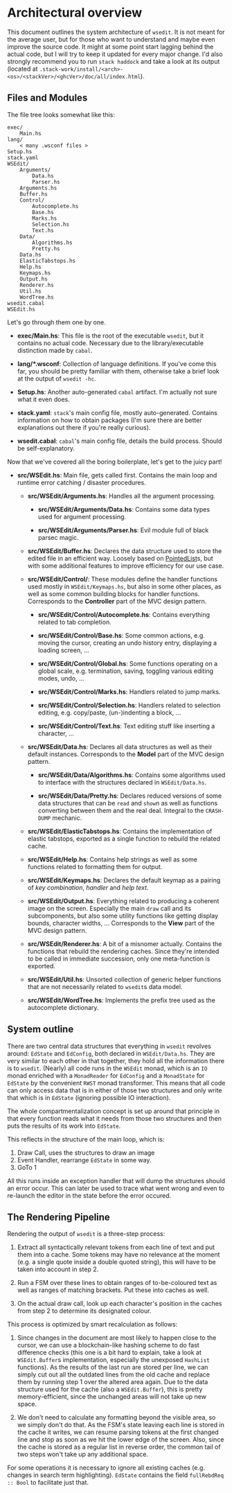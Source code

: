 # Architectural overview

This document outlines the system architecture of `wsedit`. It is not meant for
the average user, but for those who want to understand and maybe even improve
the source code. It might at some point start lagging behind the actual code,
but I will try to keep it updated for every major change. I'd also strongly
recommend you to run `stack haddock` and take a look at its output (located at
`.stack-work/install/<arch>-<os>/<stackVer>/<ghcVer>/doc/all/index.html`).

## Files and Modules

The file tree looks somewhat like this:

    exec/
        Main.hs
    lang/
        < many .wsconf files >
    Setup.hs
    stack.yaml
    WSEdit/
        Arguments/
            Data.hs
            Parser.hs
        Arguments.hs
        Buffer.hs
        Control/
            Autocomplete.hs
            Base.hs
            Marks.hs
            Selection.hs
            Text.hs
        Data/
            Algorithms.hs
            Pretty.hs
        Data.hs
        ElasticTabstops.hs
        Help.hs
        Keymaps.hs
        Output.hs
        Renderer.hs
        Util.hs
        WordTree.hs
    wsedit.cabal
    WSEdit.hs

Let's go through them one by one.

 * __exec/Main.hs__: This file is the root of the executable `wsedit`, but it
   contains no actual code. Necessary due to the library/executable distinction
   made by `cabal`.

 * __lang/*.wsconf__: Collection of language definitions. If you've come this
   far, you should be pretty familiar with them, otherwise take a brief look at
   the output of `wsedit -hc`.

 * __Setup.hs__: Another auto-generated `cabal` artifact. I'm actually not sure
   what it even does.

 * __stack.yaml__: `stack`'s main config file, mostly auto-generated. Contains
   information on how to obtain packages (I'm sure there are better explanations
   out there if you're really curious).

 * __wsedit.cabal__: `cabal`'s main config file, details the build process.
   Should be self-explanatory.

Now that we've covered all the boring boilerplate, let's get to the juicy part!

 * __src/WSEdit.hs__: Main file, gets called first. Contains the main loop and
   runtime error catching / disaster procedures.

   * __src/WSEdit/Arguments.hs__: Handles all the argument processing.

     * __src/WSEdit/Arguments/Data.hs__: Contains some data types used for
       argument processing.

     * __src/WSEdit/Arguments/Parser.hs__: Evil module full of black parsec
       magic.

   * __src/WSEdit/Buffer.hs__: Declares the data structure used to store the
     edited file in an efficient way. Loosely based on
     [PointedList](http://hackage.haskell.org/package/pointedlist)s, but with
     some additional features to improve efficiency for our use case.

   * __src/WSEdit/Control/__: These modules define the handler functions used
     mostly in `WSEdit/Keymaps.hs`, but also in some other places, as well as
     some common building blocks for handler functions. Corresponds to the
     __Controller__ part of the MVC design pattern.

     * __src/WSEdit/Control/Autocomplete.hs__: Contains everything related to
       tab completion.

     * __src/WSEdit/Control/Base.hs__: Some common actions, e.g. moving the
       cursor, creating an undo history entry, displaying a loading screen, ...

     * __src/WSEdit/Control/Global.hs__: Some functions operating on a global
       scale, e.g. termination, saving, toggling various editing modes, undo,
       ...

     * __src/WSEdit/Control/Marks.hs__: Handlers related to jump marks.

     * __src/WSEdit/Control/Selection.hs__: Handlers related to selection
       editing, e.g. copy/paste, (un-)indenting a block, ...

     * __src/WSEdit/Control/Text.hs__: Text editing stuff like inserting a
       character, ...

   * __src/WSEdit/Data.hs__: Declares all data structures as well as their
     default instances. Corresponds to the __Model__ part of the MVC design
     pattern.

     * __src/WSEdit/Data/Algorithms.hs__: Contains some algorithms used to
       interface with the structures declared in `WSEdit/Data.hs`.

     * __src/WSEdit/Data/Pretty.hs__: Declares reduced versions of some data
       structures that can be `read` and `show`n as well as functions converting
       between them and the real deal. Integral to the `CRASH-DUMP` mechanic.

   * __src/WSEdit/ElasticTabstops.hs__: Contains the implementation of elastic
     tabstops, exported as a single function to rebuild the related cache.

   * __src/WSEdit/Help.hs__: Contains help strings as well as some functions
     related to formatting them for output.

   * __src/WSEdit/Keymaps.hs__: Declares the default keymap as a pairing of
     _key combination_, _handler_ and _help text_.

   * __src/WSEdit/Output.hs__: Everything related to producing a coherent image
     on the screen. Especially the main `draw` call and its subcomponents, but
     also some utility functions like getting display bounds, character widths,
     ... Corresponds to the __View__ part of the MVC design pattern.

   * __src/WSEdit/Renderer.hs__: A bit of a misnomer actually. Contains the
     functions that rebuild the rendering caches. Since they're intended to be
     called in immediate succession, only one meta-function is exported.

   * __src/WSEdit/Util.hs__: Unsorted collection of generic helper functions
     that are not necessarily related to `wsedit`s data model.

   * __src/WSEdit/WordTree.hs__: Implements the prefix tree used as the
     autocomplete dictionary.

## System outline

There are two central data structures that everything in `wsedit` revolves
around: `EdState` and `EdConfig`, both declared in `WSEdit/Data.hs`. They are
very similar to each other in that together, they hold all the information there
is to `wsedit`. (Nearly) all code runs in the `WSEdit` monad, which is an `IO`
monad enriched with a `MonadReader` for `EdConfig` and a `MonadState` for
`EdState` by the convenient `RWST` monad transformer. This means that all code
can only access data that is in either of those two structures and only write
that which is in `EdState` (ignoring possible IO interaction).

The whole compartmentalization concept is set up around that principle in that
every function reads what it needs from those two structures and then puts the
results of its work into `EdState`.

This reflects in the structure of the main loop, which is:

 1. Draw Call, uses the structures to draw an image
 2. Event Handler, rearrange `EdState` in some way.
 3. GoTo 1

All this runs inside an exception handler that will dump the structures should
an error occur. This can later be used to trace what went wrong and even to
re-launch the editor in the state before the error occured.

## The Rendering Pipeline

Rendering the output of `wsedit` is a three-step process:

 1. Extract all syntactically relevant tokens from each line of text and put
    them into a cache. Some tokens may have no relevance at the moment (e.g. a
    single quote inside a double quoted string), this will have to be taken into
    account in step 2.

 2. Run a FSM over these lines to obtain ranges of to-be-coloured text as well
    as ranges of matching brackets. Put these into caches as well.

 3. On the actual draw call, look up each character's position in the caches
    from step 2 to determine its designated colour.

This process is optimized by smart recalculation as follows:

 1. Since changes in the document are most likely to happen close to the cursor,
    we can use a blockchain-like hashing scheme to do fast difference checks
    (this one is a bit hard to explain, take a look at `WSEdit.Buffer`s
    implementation, especially the unexposed `HashList` functions). As the
    results of the last run are stored per line, we can simply cut out all the
    outdated lines from the old cache and replace them by running step 1 over
    the altered area again. Due to the data structure used for the cache (also a
    `WSEdit.Buffer`), this is pretty memory-efficient, since the unchanged areas
    will not take up new space.

 2. We don't need to calculate any formatting beyond the visible area, so we
    simply don't do that. As the FSM's state leaving each line is stored in the
    cache it writes, we can resume parsing tokens at the first changed line and
    stop as soon as we hit the lower edge of the screen. Also, since the cache
    is stored as a regular list in reverse order, the common tail of two steps
    won't take up any additional space.

For some operations it is necessary to ignore all existing caches (e.g. changes
in search term highlighting). `EdState` contains the field `fullRebdReq :: Bool`
to facilitate just that.
